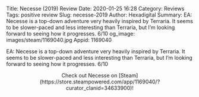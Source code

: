 Title: Necesse (2019) Review
Date: 2020-01-25 16:28
Category: Reviews
Tags: positive review
Slug: necesse-2019
Author: Hexadigital
Summary: EA: Necesse is a top-down adventure very heavily inspired by Terraria. It seems to be slower-paced and less interesting than Terraria, but I’m looking forward to seeing how it progresses. 6/10
og_image: images/steam/1169040.jpg
Appid: 1169040

EA: Necesse is a top-down adventure very heavily inspired by Terraria. It seems to be slower-paced and less interesting than Terraria, but I’m looking forward to seeing how it progresses. 6/10

<center>Check out Necesse on [Steam](https://store.steampowered.com/app/1169040/?curator_clanid=34633900)!</center>
